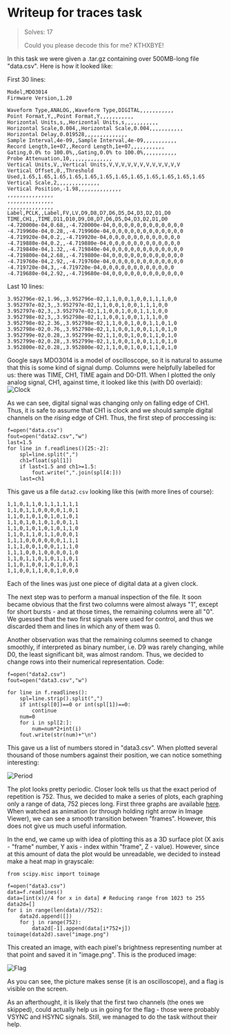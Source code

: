 # Writeup for traces task

> Solves: 17
> 
> Could you please decode this for me? KTHXBYE!

In this task we were given a .tar.gz containing over 500MB-long file "data.csv". Here is how it looked like:

First 30 lines:
```
Model,MDO3014
Firmware Version,1.20

Waveform Type,ANALOG,,Waveform Type,DIGITAL,,,,,,,,,,,
Point Format,Y,,Point Format,Y,,,,,,,,,,,
Horizontal Units,s,,Horizontal Units,s,,,,,,,,,,,
Horizontal Scale,0.004,,Horizontal Scale,0.004,,,,,,,,,,,
Horizontal Delay,0.019528,,,,,,,,,,,,,,
Sample Interval,4e-09,,Sample Interval,4e-09,,,,,,,,,,,
Record Length,1e+07,,Record Length,1e+07,,,,,,,,,,,
Gating,0.0% to 100.0%,,Gating,0.0% to 100.0%,,,,,,,,,,,
Probe Attenuation,10,,,,,,,,,,,,,,
Vertical Units,V,,Vertical Units,V,V,V,V,V,V,V,V,V,V,V,V
Vertical Offset,0,,Threshold Used,1.65,1.65,1.65,1.65,1.65,1.65,1.65,1.65,1.65,1.65,1.65,1.65
Vertical Scale,2,,,,,,,,,,,,,,
Vertical Position,-1.98,,,,,,,,,,,,,,
,,,,,,,,,,,,,,,
,,,,,,,,,,,,,,,
,,,,,,,,,,,,,,,
Label,PCLK,,Label,FV,LV,D9,D8,D7,D6,D5,D4,D3,D2,D1,D0
TIME,CH1,,TIME,D11,D10,D9,D8,D7,D6,D5,D4,D3,D2,D1,D0
-4.720000e-04,0.68,,-4.720000e-04,0,0,0,0,0,0,0,0,0,0,0,0
-4.719960e-04,0.28,,-4.719960e-04,0,0,0,0,0,0,0,0,0,0,0,0
-4.719920e-04,0.2,,-4.719920e-04,0,0,0,0,0,0,0,0,0,0,0,0
-4.719880e-04,0.2,,-4.719880e-04,0,0,0,0,0,0,0,0,0,0,0,0
-4.719840e-04,1.32,,-4.719840e-04,0,0,0,0,0,0,0,0,0,0,0,0
-4.719800e-04,2.68,,-4.719800e-04,0,0,0,0,0,0,0,0,0,0,0,0
-4.719760e-04,2.92,,-4.719760e-04,0,0,0,0,0,0,0,0,0,0,0,0
-4.719720e-04,3,,-4.719720e-04,0,0,0,0,0,0,0,0,0,0,0,0
-4.719680e-04,2.92,,-4.719680e-04,0,0,0,0,0,0,0,0,0,0,0,0
```
Last 10 lines:
```
3.952796e-02,1.96,,3.952796e-02,1,1,0,0,1,0,0,1,1,1,0,0
3.952797e-02,3,,3.952797e-02,1,1,0,0,1,0,0,1,1,1,0,0
3.952797e-02,3,,3.952797e-02,1,1,0,0,1,0,0,1,1,1,0,0
3.952798e-02,3,,3.952798e-02,1,1,0,0,1,0,0,1,1,1,0,0
3.952798e-02,2.36,,3.952798e-02,1,1,0,0,1,0,0,1,1,0,1,0
3.952798e-02,0.76,,3.952798e-02,1,1,0,0,1,0,0,1,1,0,1,0
3.952799e-02,0.28,,3.952799e-02,1,1,0,0,1,0,0,1,1,0,1,0
3.952799e-02,0.28,,3.952799e-02,1,1,0,0,1,0,0,1,1,0,1,0
3.952800e-02,0.28,,3.952800e-02,1,1,0,0,1,0,0,1,1,0,1,0
```

Google says MDO3014 is a model of oscilloscope, so it is natural to assume that this is some kind of signal dump.
Columns were helpfully labelled for us: there was TIME, CH1, TIME again and D0-D11. When I plotted the only analog
signal, CH1, against time, it looked like this (with D0 overlaid):
![Clock](http://i.imgur.com/fAkL9h0.png)

As we can see, digital signal was changing only on falling edge of CH1. Thus, it is safe to assume that CH1 is clock
and we should sample digital channels on the *rising* edge of CH1. Thus, the first step of proccessing is:
```
f=open("data.csv")
fout=open("data2.csv","w")
last=1.5
for line in f.readlines()[25:-2]:
    spl=line.split(",")
    ch1=float(spl[1])
    if last<1.5 and ch1>=1.5:
        fout.write(",".join(spl[4:]))
    last=ch1
```
This gave us a file `data2.csv` looking like this (with more lines of course):
```
1,1,0,1,1,0,1,1,1,1,1,1
1,1,0,1,1,0,0,0,0,1,0,1
1,1,0,1,0,1,0,1,0,1,0,1
1,1,0,1,0,1,0,1,0,0,1,1
1,1,0,1,0,1,0,1,0,1,1,0
1,1,0,1,1,0,1,1,0,0,0,1
1,1,1,0,0,0,0,0,0,1,1,1
1,1,1,0,0,1,0,0,1,1,1,0
1,1,1,0,0,1,0,0,0,0,1,0
1,1,0,1,1,0,1,0,1,1,0,1
1,1,0,1,0,0,1,0,1,0,0,1
1,1,0,0,1,1,0,0,1,0,0,0
```
Each of the lines was just one piece of digital data at a given clock.

The next step was to perform a manual inspection of the file. It soon became obvious that the first two columns were almost
always "1", except for short bursts - and at those times, the remaining columns were all "0". We guessed that the two first
signals were used for control, and thus we discarded them and lines in which any of them was 0.

Another observation was that the remaining columns seemed to change smoothly, if interpreted as binary number, i.e. D9 was
rarely changing, while D0, the least significant bit, was almost random. Thus, we decided to change rows into their 
numerical representation. Code:
```
f=open("data2.csv")
fout=open("data3.csv","w")

for line in f.readlines():
    spl=line.strip().split(",")
    if int(spl[0])==0 or int(spl[1])==0:
        continue
    num=0
    for i in spl[2:]:
        num=num*2+int(i)
    fout.write(str(num)+"\n")
```
This gave us a list of numbers stored in "data3.csv". When plotted several thousand of those numbers against their
position, we can notice something interesting:

![Period](http://i.imgur.com/p0FDJeI.png)

The plot looks pretty periodic. Closer look tells us that the exact period of repetition is 752. Thus, we decided to make
a series of plots, each graphing only a range of data, 752 pieces long. First three graphs are available 
[here](http://imgur.com/a/gB0AN). When watched as animation (or through holding right arrow in Image Viewer),
we can see a smooth transition between "frames". However, this does not give us much useful information.

In the end, we came up with idea of plotting this as a 3D surface plot (X axis - "frame" number, Y axis - index within
"frame", Z - value). However, since at this amount of data the plot would be unreadable, we decided to instead make a
heat map in grayscale:
```
from scipy.misc import toimage

f=open("data3.csv")
data=f.readlines()
data=[int(x)//4 for x in data] # Reducing range from 1023 to 255
data2d=[]
for i in range(len(data)//752):
    data2d.append([])
    for j in range(752):
        data2d[-1].append(data[i*752+j])
toimage(data2d).save("image.png")
```
This created an image, with each pixel's brightness representing number at that point and saved it in "image.png". This
is the produced image:

![Flag](http://i.imgur.com/As0mA99.png)

As you can see, the picture makes sense (it is an oscilloscope), and a flag is visible on the screen.

As an afterthought, it is likely that the first two channels (the ones we skipped), could actually help us in going for
the flag - those were probably VSYNC and HSYNC signals. Still, we managed to do the task without their help.

